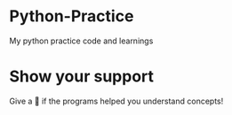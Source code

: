 # Python-Practice
My python practice code and learnings

# Show your support
Give a 🌟 if the programs helped you understand concepts!

